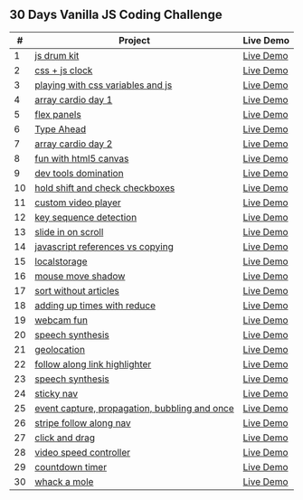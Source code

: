 ## 30 Days Vanilla JS Coding Challenge

| # | Project | Live Demo |
| --- | --- | --- |
| 1 | [js drum kit](https://github.com/busracagliyan/JavaScript30/tree/main/01%20-%20js%20drum%20kit) | [Live Demo](https://github.com/busracagliyan/JavaScript30/blob/main/01%20-%20js%20drum%20kit/index.html) |
| 2 | [css + js clock](https://github.com/busracagliyan/JavaScript30/tree/main/02%20-%20css%20%2B%20js%20clock) | [Live Demo]() |
| 3 | [playing with css variables and js](https://github.com/busracagliyan/JavaScript30/tree/main/03%20-%20playing%20with%20css%20variables%20and%20js) | [Live Demo]() |
| 4 | [array cardio day 1](https://github.com/busracagliyan/JavaScript30/tree/main/04%20-%20array%20cardio%20day%201) | [Live Demo]() |
| 5 | [flex panels](https://github.com/busracagliyan/JavaScript30/tree/main/05%20-%20flex%20panels) | [Live Demo]() |
| 6 | [Type Ahead](https://github.com/busracagliyan/JavaScript30/tree/main/06%20-%20Type%20Ahead) | [Live Demo]() |
| 7 | [array cardio day 2](https://github.com/busracagliyan/JavaScript30/tree/main/07%20-%20array%20cardio%20day%202) | [Live Demo]() |
| 8 | [fun with html5 canvas](https://github.com/busracagliyan/JavaScript30/tree/main/08%20-%20fun%20with%20html5%20canvas) | [Live Demo]() |
| 9 | [dev tools domination](https://github.com/busracagliyan/JavaScript30/tree/main/09%20-%20dev%20tools%20domination) | [Live Demo]() |
| 10 | [hold shift and check checkboxes](https://github.com/busracagliyan/JavaScript30/tree/main/10%20-%20hold%20shift%20and%20check%20checkboxes) | [Live Demo]() |
| 11 | [custom video player](https://github.com/busracagliyan/JavaScript30/tree/main/11%20-%20custom%20video%20player) | [Live Demo]() |
| 12 | [key sequence detection](https://github.com/busracagliyan/JavaScript30/tree/main/12%20-%20key%20sequence%20detection) | [Live Demo]() |
| 13 | [slide in on scroll](https://github.com/busracagliyan/JavaScript30/tree/main/13%20-%20slide%20in%20on%20scroll) | [Live Demo]() |
| 14 | [javascript references vs copying](https://github.com/busracagliyan/JavaScript30/tree/main/14%20-%20javascript%20references%20vs%20copying) | [Live Demo]() |
| 15 | [localstorage](https://github.com/busracagliyan/JavaScript30/tree/main/15%20-%20localstorage) | [Live Demo]() |
| 16 | [mouse move shadow](https://github.com/busracagliyan/JavaScript30/tree/main/16%20-%20mouse%20move%20shadow) | [Live Demo]() |
| 17 | [sort without articles](https://github.com/busracagliyan/JavaScript30/tree/main/17%20-%20sort%20without%20articles) | [Live Demo]() |
| 18 | [adding up times with reduce](https://github.com/busracagliyan/JavaScript30/tree/main/18%20-%20adding%20up%20times%20with%20reduce) | [Live Demo]() |
| 19 | [webcam fun](https://github.com/busracagliyan/JavaScript30/tree/main/19%20-%20webcam%20fun) | [Live Demo]() |
| 20 | [speech synthesis](https://github.com/busracagliyan/JavaScript30/tree/main/20%20-%20speech%20synthesis) | [Live Demo]() |
| 21 | [geolocation](https://github.com/busracagliyan/JavaScript30/tree/main/21%20-%20geolocation) | [Live Demo]() |
| 22 | [follow along link highlighter](https://github.com/busracagliyan/JavaScript30/tree/main/22%20-%20follow%20along%20link%20highlighter) | [Live Demo]() |
| 23 | [speech synthesis](https://github.com/busracagliyan/JavaScript30/tree/main/23%20-%20speech%20synthesis) | [Live Demo]() |
| 24 | [sticky nav](https://github.com/busracagliyan/JavaScript30/tree/main/24%20-%20sticky%20nav) | [Live Demo]() |
| 25 | [event capture, propagation, bubbling and once](https://github.com/busracagliyan/JavaScript30/tree/main/25%20-%20event%20capture%2C%20propagation%2C%20bubbling%20and%20once) | [Live Demo]() |
| 26 | [stripe follow along nav](https://github.com/busracagliyan/JavaScript30/tree/main/26%20-%20stripe%20follow%20along%20nav) | [Live Demo]() |
| 27 | [click and drag](https://github.com/busracagliyan/JavaScript30/tree/main/27%20-%20click%20and%20drag) | [Live Demo]() |
| 28 | [video speed controller](https://github.com/busracagliyan/JavaScript30/tree/main/28%20-%20video%20speed%20controller) | [Live Demo]() |
| 29 | [countdown timer](https://github.com/busracagliyan/JavaScript30/tree/main/29%20-%20countdown%20timer) | [Live Demo]() |
| 30 | [whack a mole](https://github.com/busracagliyan/JavaScript30/tree/main/30%20-%20whack%20a%20mole) | [Live Demo]() |
